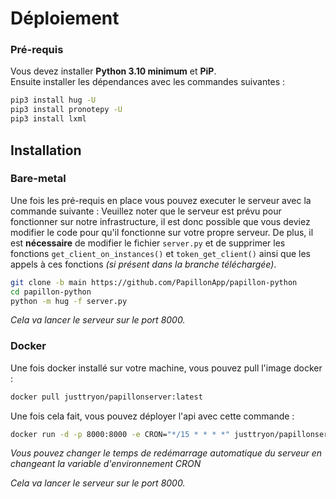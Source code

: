 # Déploiement
### Pré-requis

Vous devez installer **Python 3.10 minimum** et **PiP**.<br/>
Ensuite installer les dépendances avec les commandes suivantes :

```sh
pip3 install hug -U
pip3 install pronotepy -U
pip3 install lxml
```

## Installation
### Bare-metal
Une fois les pré-requis en place vous pouvez executer le serveur avec la commande suivante :
Veuillez noter que le serveur est prévu pour fonctionner sur notre infrastructure, il est donc possible que vous deviez modifier le code pour qu'il fonctionne sur votre propre serveur. De plus, il est **nécessaire** de modifier le fichier `server.py` et de supprimer les fonctions `get_client_on_instances()` et `token_get_client()` ainsi que les appels à ces fonctions *(si présent dans la branche téléchargée)*.
```sh
git clone -b main https://github.com/PapillonApp/papillon-python
cd papillon-python
python -m hug -f server.py
```
*Cela va lancer le serveur sur le port 8000.*

### Docker
Une fois docker installé sur votre machine, vous pouvez pull l'image docker : 
```sh
docker pull justtryon/papillonserver:latest
```
Une fois cela fait, vous pouvez déployer l'api avec cette commande : 
```sh
docker run -d -p 8000:8000 -e CRON="*/15 * * * *" justtryon/papillonserver:latest
```
*Vous pouvez changer le temps de redémarrage automatique du serveur en changeant la variable d'environnement CRON*

*Cela va lancer le serveur sur le port 8000.*
